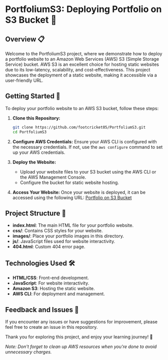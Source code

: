 # PortfoliumS3: Deploying Portfolio on S3 Bucket 🚀

## Overview 📋

Welcome to the PortfoliumS3 project, where we demonstrate how to deploy a portfolio website to an Amazon Web Services (AWS) S3 (Simple Storage Service) bucket. AWS S3 is an excellent choice for hosting static websites due to its low-latency, scalability, and cost-effectiveness. This project showcases the deployment of a static website, making it accessible via a user-friendly URL.

## Getting Started 🚀

To deploy your portfolio website to an AWS S3 bucket, follow these steps:

1. **Clone this Repository:**
   ```bash
   git clone https://github.com/footcricket05/PortfoliumS3.git
   cd PortfoliumS3
   ```

2. **Configure AWS Credentials:**
   Ensure your AWS CLI is configured with the necessary credentials. If not, use the `aws configure` command to set up your AWS credentials.

3. **Deploy the Website:**
   - Upload your website files to your S3 bucket using the AWS CLI or the AWS Management Console.
   - Configure the bucket for static website hosting.

4. **Access Your Website:**
   Once your website is deployed, it can be accessed using the following URL: [Portfolio on S3 Bucket](http://mini.project.bucket.s3-website-us-east-1.amazonaws.com)

## Project Structure 📁

- **index.html**: The main HTML file for your portfolio website.
- **css/**: Contains CSS styles for your website.
- **images/**: Place your portfolio images in this directory.
- **js/**: JavaScript files used for website interactivity.
- **404.html**: Custom 404 error page.

## Technologies Used 🛠️

- **HTML/CSS**: Front-end development.
- **JavaScript**: For website interactivity.
- **Amazon S3**: Hosting the static website.
- **AWS CLI**: For deployment and management.

## Feedback and Issues 🤝

If you encounter any issues or have suggestions for improvement, please feel free to create an issue in this repository.

Thank you for exploring this project, and enjoy your learning journey! 🚀

*Note: Don't forget to clean up AWS resources when you're done to avoid unnecessary charges.*
